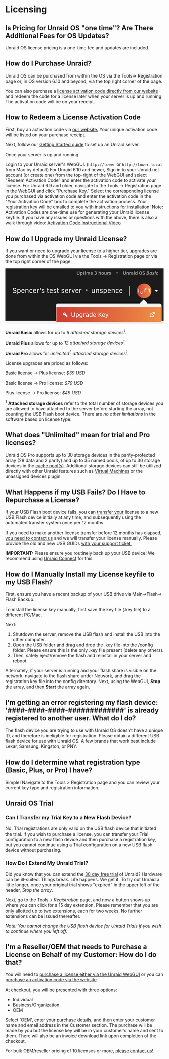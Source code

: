 # Licensing

## Is Pricing for Unraid OS "one time"? Are There Additional Fees for OS Updates?

Unraid OS license pricing is a one-time fee and updates are included.

## How do I Purchase Unraid?

Unraid OS can be purchased from within the OS via the Tools-\>
Registration page or, in OS version 6.10 and beyond, via the top right
corner of the page.

You can also purchase a [license activation code directly from our
website](https://unraid.net/pricing) and redeem the code for a license
later when your server is up and running. The activation code will be on
your receipt.

## How to Redeem a License Activation Code

First, buy an activation code via [our website.](https://unraid.net/pricing) Your unique activation code will be listed on your purchase receipt.

Next, follow our [Getting Started guide](../getting-started/getting-started.md) to set up an Unraid server.

Once your server is up and running:

Login to your Unraid server's WebGUI. (`http://tower` or `http://tower.local` from Mac by default)
For Unraid 6.10 and newer, Sign in to your Unraid.net account (or create one) from the top-right of the WebGUI and select "Redeem Activation Code" and enter the activation code to activate your license. For Unraid 6.9 and older, navigate to the Tools -> Registration page in the WebGUI and click "Purchase Key."
Select the corresponding license you purchased via activation code and enter the activation code in the "Your Activation Code" box to complete the activation process. Your registration key will be emailed to you with instructions for installation! Note: Activation Codes are one-time use for generating your Unraid license keyfile.
If you have any issues or questions with the above, there is also a walk through video: [Activation Code Instructional Video](https://www.loom.com/share/3ceb40440240474aaa80a0b7e3e69cb2)

## How do I Upgrade my Unraid License?

If you want or need to upgrade your license to a higher tier, upgrades
are done from within the OS WebGUI via the Tools → Registration page or
via the top right corner of the page.

![](../assets/Upgrade-UPC.png)

**Unraid Basic** allows for up to _6 attached storage
devices<sup>1</sup>._

**Unraid Plus** allows for up to _12 attached storage
devices<sup>1</sup>._

**Unraid Pro** allows for _unlimited<sup>2</sup> attached storage
devices<sup>1</sup>._

License upgrades are priced as follows:

Basic license → Plus license: _$39 USD_

Basic license → Pro license: _$79 USD_

Plus license → Pro license: _$49 USD_

<sup>1</sup> <b>Attached storage devices</b> refer to the total number of
storage devices you are allowed to have attached to the server before
starting the array, not counting the USB Flash boot device. There are
_no other limitations_ in the software based on license type.

## What does "Unlimited" mean for trial and Pro licenses?

Unraid OS Pro supports up to 30 storage devices in the parity-protected
array (28 data and 2 parity) and up to 35 named pools, of up to 30
storage devices in the [cache
pool(s)](/unraid-os/release-notes/6.9.0.md#multiple-pools).
Additional storage devices can still be utilized directly with other
Unraid features such as [Virtual
Machines](/unraid-os/manual/vm-management.md) or the unassigned devices
plugin.

## What Happens if my USB Fails? Do I Have to Repurchase a License?

If your USB Flash boot device fails, you can [transfer
your](/unraid-os/manual/changing-the-flash-device.md) license to a new USB
Flash device initially at any time, and subsequently using the automated
transfer system once per 12 months.

If you need to make another license transfer before 12 months has
elapsed, [you need to contact us](https://unraid.net/contact) and we
will transfer your license manually. Please provide the old and new USB
GUIDs [with your support ticket.](https://unraid.net/contact)

**IMPORTANT:** Please ensure you routinely back up your USB device!
We recommend using [Unraid Connect](/connect/about.md) for this.

## How do I Manually Install my License keyfile to my USB Flash?

First, ensure you have a recent backup of your USB drive via
Main-\>Flash-\> Flash Backup.

To install the license key manually, first save the key file (.key file)
to a different PC/Mac.

Next:

1. Shutdown the server, remove the USB flash and install the USB into
   the other computer.
2. Open the USB folder and drag and drop the .key file into the /config
   folder. Please ensure this is the only .key file present (delete any
   others).
3. Then, safely eject/remove the flash and reinstall in your server and
   reboot.

Alternately, if your server is running and your flash share is visible
on the network, navigate to the flash share under Network, and drag the
registration key file into the config directory. Next, using the WebGUI,
**Stop** the array, and then **Start** the array again.

## I'm getting an error registering my flash device: '####-####-####-#############' is already registered to another user. What do I do?

The flash device you are trying to use with Unraid OS doesn't have a
unique ID, and therefore is ineligible for registration. Please obtain a
different USB flash device for use with Unraid OS. A few brands that
work best include Lexar, Samsung, Kingston, or PNY.

## How do I determine what registration type (Basic, Plus, or Pro) I have?

Simple! Navigate to the Tools \> Registration page and you can review
your current key type and registration information.

## Unraid OS Trial

### Can I Transfer my Trial Key to a New Flash Device?

No. Trial registrations are only valid on the USB flash device that
initiated the trial. If you wish to purchase a license, you can transfer
your Trial configuration to a new flash device and then purchase a
registration key, but you cannot continue using a Trial configuration on
a new USB flash device without purchasing.

### How Do I Extend My Unraid Trial?

Did you know that you can extend the [30 day free
trial](https://unraid.net/download) of Unraid? Hardware can be
ill-suited. Things break. Life happens. We get it. To try out Unraid a
little longer, once your original trial shows "expired" in the upper
left of the header, _Stop the array_.

Next, go to the Tools-\> _Registration_ page, and now a button shows up
where you can click for a 15 day extension. Please remember that you are
only allotted up to two extensions, each for two weeks. No further
extensions can be issued thereafter.

_Note: You cannot change the USB flash device for Unraid Trials if you
wish to continue where you left off._

## I'm a Reseller/OEM that needs to Purchase a License on Behalf of my Customer: How do I do that?

You will need to [purchase a license either via the Unraid
WebGUI](#how-do-i-purchase-unraid)
or you can [purchase an activation code via the
website](https://unraid.net/pricing).

At checkout, you will be presented with three options:

- Individual
- Business/Organization
- OEM

Select 'OEM', enter your purchase details, and then enter your customer
name and email address in the Customer section. The purchase will be
made by you but the license key will be in your customer’s name and sent
to them. There will also be an invoice download link upon completion of
the checkout.

For bulk OEM/reseller pricing of 10 licenses or more, [please contact
us](https://unraid.net/contact)!
